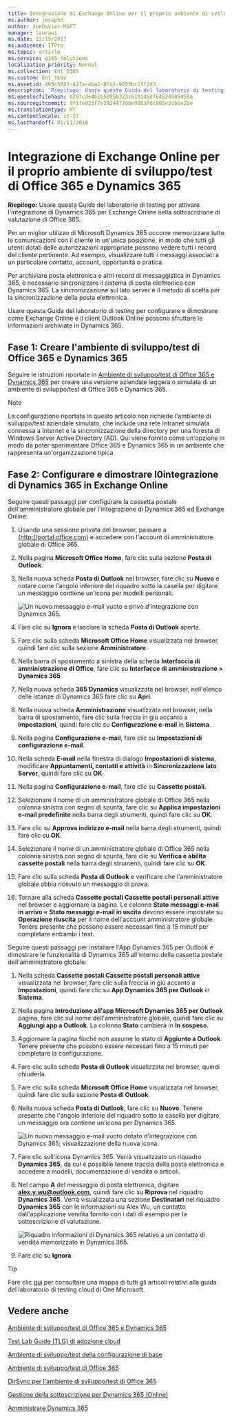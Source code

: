 ```yaml
---
title: Integrazione di Exchange Online per il proprio ambiente di sviluppo/test di Office 365 e Dynamics 365
ms.author: josephd
author: JoeDavies-MSFT
manager: laurawi
ms.date: 12/15/2017
ms.audience: ITPro
ms.topic: article
ms.service: o365-solutions
localization_priority: Normal
ms.collection: Ent_O365
ms.custom: Ent_TLGs
ms.assetid: 499c5823-427a-4ba2-8fc1-9553bc2ff2d3
description: 'Riepilogo: Usare questa Guida del laboratorio di testing per attivare l''integrazione di Dynamics 365 per Exchange Online nella sottoscrizione di valutazione di Office 365.'
ms.openlocfilehash: b297c3e461b5695b323c619145df64524989d58a
ms.sourcegitcommit: 9f1fe023f7e2924477d6e9003fdc805e3cb6e2be
ms.translationtype: HT
ms.contentlocale: it-IT
ms.lasthandoff: 01/11/2018
---
```

# <a name="exchange-online-integration-for-your-office-365-and-dynamics-365-devtest-environment"></a>Integrazione di Exchange Online per il proprio ambiente di sviluppo/test di Office 365 e Dynamics 365

 **Riepilogo:** Usare questa Guida del laboratorio di testing per attivare l'integrazione di Dynamics 365 per Exchange Online nella sottoscrizione di valutazione di Office 365.
  
Per un miglior utilizzo di Microsoft Dynamics 365 occorre memorizzare tutte le comunicazioni con il cliente in un'unica posizione, in modo che tutti gli utenti dotati delle autorizzazioni appropriate possono vedere tutti i record del cliente pertinente. Ad esempio, visualizzare tutti i messaggi associati a un particolare contatto, account, opportunità o pratica.
  
Per archiviare posta elettronica e altri record di messaggistica in Dynamics 365, è necessario sincronizzare il sistema di posta elettronica con Dynamics 365. La sincronizzazione sul lato server è il metodo di scelta per la sincronizzazione della posta elettronica.
  
Usare questa Guida del laboratorio di testing per configurare e dimostrare come Exchange Online e il client Outlook Online possono sfruttare le informazioni archiviate in Dynamics 365. 
  
## <a name="phase-1-build-out-the-office-365-and-dynamics-365-devtest-environment"></a>Fase 1: Creare l'ambiente di sviluppo/test di Office 365 e Dynamics 365

Seguire le istruzioni riportate in [Ambiente di sviluppo/test di Office 365 e Dynamics 365](office-365-and-dynamics-365-dev-test-environment.md) per creare una versione aziendale leggera o simulata di un ambiente di sviluppo/test di Office 365 e Dynamics 365.
  
> [!NOTE]
> La configurazione riportata in questo articolo non richiede l'ambiente di sviluppo/test aziendale simulato, che include una rete Intranet simulata connessa a Internet e la sincronizzazione della directory per una foresta di Windows Server Active Directory (AD). Qui viene fornito come un'opzione in modo da poter sperimentare Office 365 e Dynamics 365 in un ambiente che rappresenta un'organizzazione tipica 
  
## <a name="phase-2-configure-and-demonstrate-dynamics-365-integration-in-exchange-online"></a>Fase 2: Configurare e dimostrare l0integrazione di Dynamics 365 in Exchange Online

Seguire questi passaggi per configurare la cassetta postale dell'amministratore globale per l'integrazione di Dynamics 365 ed Exchange Online:
  
1. Usando una sessione privata del browser, passare a [(http://portal.office.com)]((http://portal.office.com)) e accedere con l'account di amministratore globale di Office 365.
    
2. Nella pagina **Microsoft Office Home**, fare clic sulla sezione **Posta di Outlook**.
    
3. Nella nuova scheda **Posta di Outlook** nel browser, fare clic su **Nuovo** e notare come l'angolo inferiore del riquadro sotto la casella per digitare un messaggio contiene un'icona per modelli personali.
    
     ![Un nuovo messaggio e-mail vuoto e privo d'integrazione con Dynamics 365.](images/879b54fd-a68f-4581-9f89-d5050df6f4de.png)
  
4. Fare clic su **Ignora** e lasciare la scheda **Posta di Outlook** aperta.
    
5. Fare clic sulla scheda **Microsoft Office Home** visualizzata nel browser, quindi fare clic sulla sezione **Amministratore**.
    
6. Nella barra di spostamento a sinistra della scheda **Interfaccia di amministrazione di Office**, fare clic su **Interfacce di amministrazione > Dynamics 365**.
    
7. Nella nuova scheda **365 Dynamics** visualizzata nel browser, nell'elenco delle istanze di Dynamics 365 fare clic su **Apri**.
    
8. Nella nuova scheda **Amministrazione** visualizzata nel browser, nella barra di spostamento, fare clic sulla freccia in giù accanto a **Impostazioni**, quindi fare clic su **Configurazione e-mail** in **Sistema**.
    
9.  Nella pagina **Configurazione e-mail**, fare clic su **Impostazioni di configurazione e-mail**.
    
10. Nella scheda **E-mail** nella finestra di dialogo **Impostazioni di sistema**, modificare **Appuntamenti, contatti e attività** in **Sincronizzazione lato Server**, quindi fare clic su **OK**.
    
11. Nella pagina **Configurazione e-mail**, fare clic su **Cassette postali**.
    
12. Selezionare il nome di un amministratore globale di Office 365 nella colonna sinistra con segno di spunta, fare clic su **Applica impostazioni e-mail predefinite** nella barra degli strumenti, quindi fare clic su **OK**.
    
13. Fare clic su **Approva indirizzo e-mail** nella barra degli strumenti, quindi fare clic su **OK**.
    
14. Selezionare il nome di un amministratore globale di Office 365 nella colonna sinistra con segno di spunta, fare clic su **Verifica e abilita cassette postali** nella barra degli strumenti, quindi fare clic su **OK**.
    
15. Fare clic sulla scheda **Posta di Outlook** e verificare che l'amministratore globale abbia ricevuto un messaggio di prova.
    
16. Tornare alla scheda **Cassette postali Cassette postali personali attive** nel browser e aggiornare la pagina. Le colonne **Stato messaggi e-mail in arrivo** e **Stato messaggi e-mail in uscita** devono essere impostate su **Operazione riuscita** per il nome dell'account amministratore globale. Tenere presente che possono essere necessari fino a 15 minuti per completare entrambi i test.
    
Seguire questi passaggi per installare l'App Dynamics 365 per Outlook e dimostrare le funzionalità di Dynamics 365 all'interno della cassetta postale dell'amministratore globale:
  
1. Nella scheda **Cassette postali Cassette postali personali attive** visualizzata nel browser, fare clic sulla freccia in giù accanto a **Impostazioni**, quindi fare clic su **App Dynamics 365 per Outlook** in **Sistema**.
    
2. Nella pagina **Introduzione all'app Microsoft Dynamics 365 per Outlook** pagina, fare clic sul nome dell'amministratore globale, quindi fare clic su **Aggiungi app a Outlook**. La colonna **Stato** cambierà in **In sospeso**.
    
3. Aggiornare la pagina finché non assume lo stato di **Aggiunto a Outlook**. Tenere presente che possono essere necessari fino a 15 minuti per completare la configurazione.
    
4. Fare clic sulla scheda **Posta di Outlook** visualizzata nel browser, quindi chiuderla.
    
5. Fare clic sulla scheda **Microsoft Office Home** visualizzata nel browser, quindi fare clic sulla sezione **Posta di Outlook**.
    
6. Nella nuova scheda **Posta di Outlook**, fare clic su **Nuovo**. Tenere presente che l'angolo inferiore del riquadro sotto la casella per digitare un messaggio ora contiene un'icona per Dynamics 365.
    
     ![Un nuovo messaggio e-mail vuoto dotato d'integrazione con Dynamics 365; visualizzazione della nuova icona.](images/ecb822e1-45fe-4481-99a1-294317d1d2de.png)
  
7. Fare clic sull'icona Dynamics 365. Verrà visualizzato un riquadro **Dynamics 365**, da cui è possibile tenere traccia della posta elettronica e accedere a modelli, documentazione di vendita o articoli.
    
8. Nel campo **A** del messaggio di posta elettronica, digitare **alex.y.wu@outlook.com**, quindi fare clic su **Riprova** nel riquadro **Dynamics 365**. Verrà visualizzata una sezione **Destinatari** nel riquadro **Dynamics 365** con le informazioni su Alex Wu, un contatto dall'applicazione vendita fornito con i dati di esempio per la sottoscrizione di valutazione.
    
     ![Riquadro informazioni di Dynamics 365 relativo a un contatto di vendita memorizzato in Dynamics 365.](images/a010fa5f-3f1b-47d4-ab5e-d00d85a24a3f.png)
  
9. Fare clic su **Ignora**.

> [!TIP]
> Fare clic [qui]((http://aka.ms/catlgstack)) per consultare una mappa di tutti gli articoli relativi alla guida del laboratorio di testing cloud di One Microsoft.
    
## <a name="see-also"></a>Vedere anche

[Ambiente di sviluppo/test di Office 365 e Dynamics 365](office-365-and-dynamics-365-dev-test-environment.md)
  
[Test Lab Guide (TLG) di adozione cloud](cloud-adoption-test-lab-guides-tlgs.md)
  
[Ambiente di sviluppo/test della configurazione di base](base-configuration-dev-test-environment.md)
  
[Ambiente di sviluppo/test di Office 365](office-365-dev-test-environment.md)
  
[DirSync per l'ambiente di sviluppo/test di Office 365](dirsync-for-your-office-365-dev-test-environment.md)

[Gestione della sottoscrizione per Dynamics 365 (Online)]((https://technet.microsoft.com/library/jj679903.aspx))
  
[Amministrare Dynamics 365]((https://technet.microsoft.com/library/dn531101.aspx))


